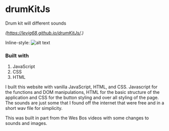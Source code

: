 # drumKitJs
Drum kit will different sounds

*(https://levig68.github.io/drumKitJs/.)*

Inline-style: 
![alt text](https://levig68.github.io/drumKitJs/ "App screen shot")


### Built with 
1. JavaScript
2. CSS
3. HTML

I built this website with vanilla JavaScript, HTML, and CSS. Javascript for the functions and DOM manipulations, HTML for the basic structure of the application and CSS for the button styling and over all styling of the page. The sounds are just some that I found off the internet that were free and in a short wav file for simplicity. 

This was built in part from the Wes Bos videos with some changes to sounds and images.



